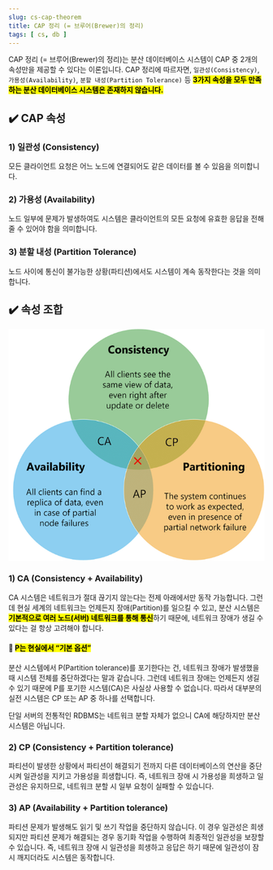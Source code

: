 ```yaml
---
slug: cs-cap-theorem
title: CAP 정리 (= 브루어(Brewer)의 정리)
tags: [ cs, db ]
---
```


CAP 정리 (= 브루어(Brewer)의 정리)는 분산 데이터베이스 시스템이 CAP 중 2개의 속성만을 제공할 수 있다는 이론입니다. CAP 정리에 따르자면, `일관성(Consistency)`, `가용성(Availability)`, `분할 내성(Partition Tolerance)` 등 <mark>**3가지 속성을 모두 만족하는 분산 데이터베이스 시스템은 존재하지 않습니다.**</mark>

## ✔️ CAP 속성

### 1) 일관성 (Consistency)
모든 클라이언트 요청은 어느 노드에 연결되어도 같은 데이터를 볼 수 있음을 의미합니다.

### 2) 가용성 (Availability)
노드 일부에 문제가 발생하여도 시스템은 클라이언트의 모든 요청에 유효한 응답을 전해줄 수 있어야 함을 의미합니다.

### 3) 분할 내성 (Partition Tolerance)
노드 사이에 통신이 불가능한 상황(파티션)에서도 시스템이 계속 동작한다는 것을 의미합니다.

## ✔️ 속성 조합

![CAP](img/cap-theorem.png)

### 1) CA (Consistency + Availability)
CA 시스템은 네트워크가 절대 끊기지 않는다는 전제 아래에서만 동작 가능합니다.
그런데 현실 세계의 네트워크는 언제든지 장애(Partition)를 일으킬 수 있고, 분산 시스템은 <mark>**기본적으로 여러 노드(서버) 네트워크를 통해 통신**</mark>하기 때문에, 네트워크 장애가 생길 수 있다는 걸 항상 고려해야 합니다.

#### 🎯 <mark>P는 현실에서 “기본 옵션”</mark>
분산 시스템에서 P(Partition tolerance)를 포기한다는 건, 네트워크 장애가 발생했을 때 시스템 전체를 중단하겠다는 말과 같습니다.
그런데 네트워크 장애는 언제든지 생길 수 있기 때문에 P를 포기한 시스템(CA)은 사실상 사용할 수 없습니다. 따라서 대부분의 실전 시스템은 CP 또는 AP 중 하나를 선택합니다.

단일 서버의 전통적인 RDBMS는 네트워크 분할 자체가 없으니 CA에 해당하지만 분산 시스템은 아닙니다.

### 2) CP (Consistency + Partition tolerance)
파티션이 발생한 상황에서 파티션이 해결되기 전까지 다른 데이터베이스의 연산을 중단시켜 일관성을 지키고 가용성을 희생합니다.
즉, 네트워크 장애 시 가용성을 희생하고 일관성은 유지하므로, 네트워크 분할 시 일부 요청이 실패할 수 있습니다.

### 3) AP (Availability + Partition tolerance)
파티션 문제가 발생해도 읽기 및 쓰기 작업을 중단하지 않습니다. 이 경우 일관성은 희생되지만 파티션 문제가 해결되는 경우 동기화 작업을 수행하여 최종적인 일관성을 보장할 수 있습니다.
즉, 네트워크 장애 시 일관성을 희생하고 응답은 하기 때문에 일관성이 잠시 깨지더라도 시스템은 동작합니다.